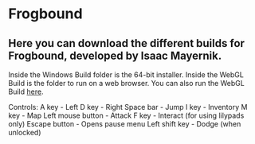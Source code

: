 # Frogbound

Here you can download the different builds for Frogbound, developed by Isaac Mayernik.
---
Inside the Windows Build folder is the 64-bit installer.
Inside the WebGL Build is the folder to run on a web browser.
You can also run the WebGL Build [here](https://play.unity.com/en/games/f78ac303-ffe3-4365-af64-51f3f8935678/frogbound-webgl-build).

Controls:
A key - Left
D key - Right
Space bar - Jump
I key - Inventory 
M key - Map
Left mouse button - Attack
F key - Interact (for using lilypads only)
Escape button - Opens pause menu
Left shift key - Dodge (when unlocked) 
